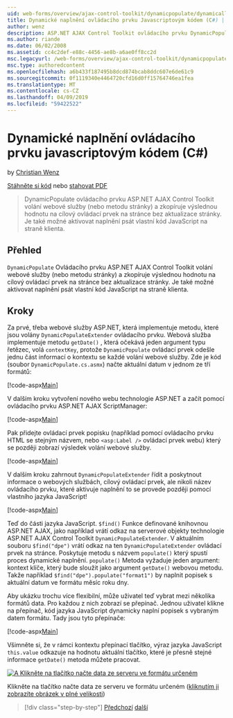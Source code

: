 ```yaml
---
uid: web-forms/overview/ajax-control-toolkit/dynamicpopulate/dynamically-populating-a-control-using-javascript-code-cs
title: Dynamické naplnění ovládacího prvku Javascriptovým kódem (C#) | Dokumentace Microsoftu
author: wenz
description: ASP.NET AJAX Control Toolkit ovládacího prvku DynamicPopulate volání webové služby (nebo metodu stránky) a vyplní výsledné hodnoty do cílového ovládacího prvku na t...
ms.author: riande
ms.date: 06/02/2008
ms.assetid: cc4c2def-e88c-4456-ae8b-a6ae0ff8cc2d
msc.legacyurl: /web-forms/overview/ajax-control-toolkit/dynamicpopulate/dynamically-populating-a-control-using-javascript-code-cs
msc.type: authoredcontent
ms.openlocfilehash: a6b433f187495b8dcd874bcab8ddc607e6de61c9
ms.sourcegitcommit: 0f1119340e4464720cfd16d0ff15764746ea1fea
ms.translationtype: MT
ms.contentlocale: cs-CZ
ms.lasthandoff: 04/09/2019
ms.locfileid: "59422522"
---
```

# <a name="dynamically-populating-a-control-using-javascript-code-c"></a>Dynamické naplnění ovládacího prvku javascriptovým kódem (C#)

by [Christian Wenz](https://github.com/wenz)

[Stáhněte si kód](http://download.microsoft.com/download/d/8/f/d8f2f6f9-1b7c-46ad-9252-e1fc81bdea3e/dynamicpopulate1.cs.zip) nebo [stahovat PDF](http://download.microsoft.com/download/b/6/a/b6ae89ee-df69-4c87-9bfb-ad1eb2b23373/dynamicpopulate1CS.pdf)

> DynamicPopulate ovládacího prvku ASP.NET AJAX Control Toolkit volání webové služby (nebo metodu stránky) a zkopíruje výslednou hodnotu na cílový ovládací prvek na stránce bez aktualizace stránky. Je také možné aktivovat naplnění psát vlastní kód JavaScript na straně klienta.


## <a name="overview"></a>Přehled

`DynamicPopulate` Ovládacího prvku ASP.NET AJAX Control Toolkit volání webové služby (nebo metodu stránky) a zkopíruje výslednou hodnotu na cílový ovládací prvek na stránce bez aktualizace stránky. Je také možné aktivovat naplnění psát vlastní kód JavaScript na straně klienta.

## <a name="steps"></a>Kroky

Za prvé, třeba webové služby ASP.NET, která implementuje metodu, které jsou volány `DynamicPopulateExtender` ovládacího prvku. Webová služba implementuje metodu `getDate()` , která očekává jeden argument typu řetězec, volá `contextKey`, protože `DynamicPopulate` ovládací prvek odešle jednu část informací o kontextu se každé volání webové služby. Zde je kód (soubor `DynamicPopulate.cs.asmx`) načte aktuální datum v jednom ze tří formátů:

[!code-aspx[Main](dynamically-populating-a-control-using-javascript-code-cs/samples/sample1.aspx)]

V dalším kroku vytvoření nového webu technologie ASP.NET a začít pomocí ovládacího prvku ASP.NET AJAX ScriptManager:

[!code-aspx[Main](dynamically-populating-a-control-using-javascript-code-cs/samples/sample2.aspx)]

Pak přidejte ovládací prvek popisku (například pomocí ovládacího prvku HTML se stejným názvem, nebo `<asp:Label />` ovládací prvek webu) který se později zobrazí výsledek volání webové služby.

[!code-aspx[Main](dynamically-populating-a-control-using-javascript-code-cs/samples/sample3.aspx)]

V dalším kroku zahrnout `DynamicPopulateExtender` řídit a poskytnout informace o webových službách, cílový ovládací prvek, ale nikoli název ovládacího prvku, které aktivuje naplnění to se provede později pomocí vlastního jazyka JavaScript!

[!code-aspx[Main](dynamically-populating-a-control-using-javascript-code-cs/samples/sample4.aspx)]

Teď do části jazyka JavaScript. `$find()` Funkce definované knihovnou ASP.NET AJAX, jako například vrátí odkaz na serverové objekty technologie ASP.NET AJAX Control Toolkit `DynamicPopulateExtender`. V aktuálním souboru `$find("dpe")` vrátí odkaz na ten `DynamicPopulateExtender` ovládací prvek na stránce. Poskytuje metodu s názvem `populate()` který spustí proces dynamické naplnění. `populate()` Metoda vyžaduje jeden argument: kontext klíče, který bude sloužit jako argument `getDate()` webovou metodu. Takže například `$find("dpe").populate("format1")` by naplnit popisek s aktuální datum ve formátu měsíc roku dny.

Aby ukázku trochu více flexibilní, může uživatel teď vybrat mezi několika formátů data. Pro každou z nich zobrazí se přepínač. Jednou uživatel klikne na přepínač, kód jazyka JavaScript dynamicky naplní popisek s vybraným datem formátu. Tady jsou tyto přepínače:

[!code-aspx[Main](dynamically-populating-a-control-using-javascript-code-cs/samples/sample5.aspx)]

Všimněte si, že v rámci kontextu přepínací tlačítko, výraz jazyka JavaScript `this.value` odkazuje na hodnotu aktuální tlačítko, které je přesně stejné informace `getDate()` metoda můžete pracovat.


[![A Klikněte na tlačítko načte data ze serveru ve formátu určeném](dynamically-populating-a-control-using-javascript-code-cs/_static/image2.png)](dynamically-populating-a-control-using-javascript-code-cs/_static/image1.png)

Klikněte na tlačítko načte data ze serveru ve formátu určeném ([kliknutím ji zobrazíte obrázek v plné velikosti](dynamically-populating-a-control-using-javascript-code-cs/_static/image3.png))

> [!div class="step-by-step"]
> [Předchozí](dynamically-populating-a-control-cs.md)
> [další](using-dynamicpopulate-with-a-user-control-and-javascript-cs.md)
